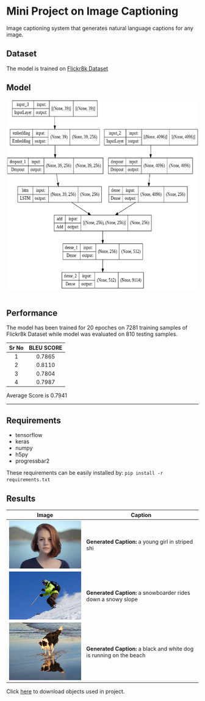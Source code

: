 # Mini Project on Image Captioning

Image captioning system that generates natural language captions for any image.

## Dataset
The model is trained on [Flickr8k Dataset](https://www.kaggle.com/ashish2001/original-flickr8k-dataset)

## Model

<div align="center">
  <img src="model.png" style="width : 700px; height : 500px;"><br><br>
</div>  

## Performance
The model has been trained for 20 epoches on 7281 training samples of Flickr8k Dataset while model was evaluated on 810 testing samples.

| Sr No | BLEU SCORE |
|:-----:|:----------:|
|   1   |   0.7865   |
|   2   |   0.8110   |
|   3   |   0.7804   |
|   4   |   0.7987   |

Average Score is 0.7941

----------------------------------

## Requirements
- tensorflow
- keras
- numpy
- h5py
- progressbar2

These requirements can be easily installed by:
  `pip install -r requirements.txt`

## Results

Image | Caption 
--- | --- 
<img src="imgs/woman.jpg" width="300"> | **Generated Caption:**  a young girl in striped shi
<img src="imgs/ski.jpg" width="300"> | **Generated Caption:** a snowboarder rides down a snowy slope
<img src="imgs/dog.jpg" width="300"> | **Generated Caption:** a black and white dog is running on the beach

Click [here](https://mega.nz/file/tckTiKgC#qH9Tbp5J0fvv3XkCTiYJIULDLXX-_CxZa1Y_zICu7fs) to download objects used in project.